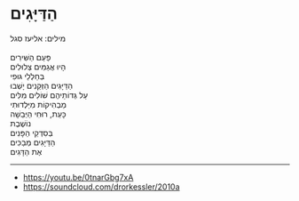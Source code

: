# הַדַּיָּגִים

מילים: אליעז סגל\
\
פַּעַם הַשִּׁירִים\
הָיוּ אֲגַמִּים צְלוּלִים\
בְּחַלְלֵי גּוּפִי\
הַדַּיָּגִים הַזְּקֵנִים יָשְׁבוּ\
עַל גְּדוֹתֵיהֶם שׁוֹלִים מִלִּים\
מַבְהִיקוֹת מִיַּלְדוּתִי\
כָּעֵת, רוּחִי הַיְּבֵשָׁה\
נוֹשֶׁבֶת\
בְּסִדְקֵי הַפָּנִים\
הַדַּיָּגִים מְבַכִּים\
אֶת הַדָּגִים

---
- https://youtu.be/0tnarGbg7xA
- https://soundcloud.com/drorkessler/2010a
